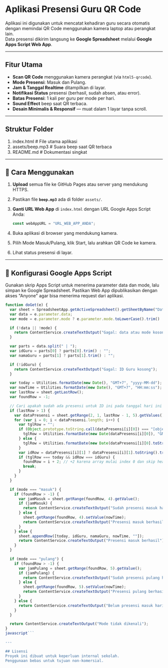 # Aplikasi Presensi Guru QR Code

Aplikasi ini digunakan untuk mencatat kehadiran guru secara otomatis dengan memindai QR Code menggunakan kamera laptop atau perangkat lain.  
Data presensi dikirim langsung ke **Google Spreadsheet** melalui **Google Apps Script Web App**.

---

## Fitur Utama
- **Scan QR Code** menggunakan kamera perangkat (via `html5-qrcode`).
- **Mode Presensi**: Masuk dan Pulang.
- **Jam & Tanggal Realtime** ditampilkan di layar.
- **Notifikasi Status** presensi (berhasil, sudah absen, atau error).
- **Batas Presensi**: 1 kali per guru per mode per hari.
- **Sound Effect** beep saat QR terbaca.
- **Desain Minimalis & Responsif** — muat dalam 1 layar tanpa scroll.

---

## Struktur Folder
1. index.html # File utama aplikasi
2. assets/beep.mp3 # Suara beep saat QR terbaca
3. README.md # Dokumentasi singkat

---

## 🚀 Cara Menggunakan
1. **Upload** semua file ke GitHub Pages atau server yang mendukung HTTPS.
2. Pastikan file **`beep.mp3`** ada di folder `assets/`.
3. **Ganti URL Web App** di `index.html` dengan URL Google Apps Script Anda:

   ```javascript
   const webAppURL = "URL_WEB_APP_ANDA";
   
5. Buka aplikasi di browser yang mendukung kamera.
6. Pilih Mode Masuk/Pulang, klik Start, lalu arahkan QR Code ke kamera.
7. Lihat status presensi di layar.
   
---

## 🔧 Konfigurasi Google Apps Script
Gunakan skrip Apps Script untuk menerima parameter data dan mode, lalu simpan ke Google Spreadsheet.
Pastikan Web App dipublikasikan dengan akses "Anyone" agar bisa menerima request dari aplikasi.

```javascript
function doGet(e) {
  var sheet = SpreadsheetApp.getActiveSpreadsheet().getSheetByName("DataPresensi");
  var data = e.parameter.data;
  var mode = e.parameter.mode ? e.parameter.mode.toLowerCase().trim() : "";

  if (!data || !mode) {
    return ContentService.createTextOutput("Gagal: data atau mode kosong");
  }

  var parts = data.split(" | ");
  var idGuru = parts[0] ? parts[0].trim() : "";
  var namaGuru = parts[1] ? parts[1].trim() : "";

  if (!idGuru) {
    return ContentService.createTextOutput("Gagal: ID Guru kosong");
  }

  var today = Utilities.formatDate(new Date(), "GMT+7", "yyyy-MM-dd");
  var nowTime = Utilities.formatDate(new Date(), "GMT+7", "HH:mm:ss");
  var lastRow = sheet.getLastRow();
  var foundRow = -1;

  // Cari apakah sudah ada presensi untuk ID ini pada tanggal hari ini
  if (lastRow > 1) {
    var dataPresensi = sheet.getRange(2, 1, lastRow - 1, 5).getValues();
    for (var i = 0; i < dataPresensi.length; i++) {
      var tglRow = "";
      if (Object.prototype.toString.call(dataPresensi[i][0]) === "[object Date]") {
        tglRow = Utilities.formatDate(new Date(dataPresensi[i][0]), "GMT+7", "yyyy-MM-dd");
      } else {
        tglRow = Utilities.formatDate(new Date(dataPresensi[i][0].toString()), "GMT+7", "yyyy-MM-dd");
      }
      var idRow = dataPresensi[i][1] ? dataPresensi[i][1].toString().trim() : "";
      if (tglRow === today && idRow === idGuru) {
        foundRow = i + 2; // +2 karena array mulai index 0 dan skip header
        break;
      }
    }
  }

  if (mode === "masuk") {
    if (foundRow > -1) {
      var jamMasuk = sheet.getRange(foundRow, 4).getValue();
      if (jamMasuk) {
        return ContentService.createTextOutput("Sudah presensi masuk hari ini");
      } else {
        sheet.getRange(foundRow, 4).setValue(nowTime);
        return ContentService.createTextOutput("Presensi masuk berhasil");
      }
    } else {
      sheet.appendRow([today, idGuru, namaGuru, nowTime, ""]);
      return ContentService.createTextOutput("Presensi masuk berhasil");
    }
  }

  if (mode === "pulang") {
    if (foundRow > -1) {
      var jamPulang = sheet.getRange(foundRow, 5).getValue();
      if (jamPulang) {
        return ContentService.createTextOutput("Sudah presensi pulang hari ini");
      } else {
        sheet.getRange(foundRow, 5).setValue(nowTime);
        return ContentService.createTextOutput("Presensi pulang berhasil");
      }
    } else {
      return ContentService.createTextOutput("Belum presensi masuk hari ini");
    }
  }

  return ContentService.createTextOutput("Mode tidak dikenali");
}
javascript```

---

## Lisensi
Proyek ini dibuat untuk keperluan internal sekolah.
Penggunaan bebas untuk tujuan non-komersial.
